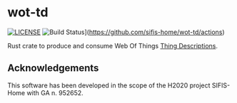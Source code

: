 # wot-td

[![LICENSE](https://img.shields.io/badge/license-MIT-blue.svg)](LICENSE)
![Build Status](https://github.com/sifis-home/wot-td/workflows/wot-td-compact/badge.svg)](https://github.com/sifis-home/wot-td/actions)


Rust crate to produce and consume Web Of Things [Thing Descriptions](https://www.w3.org/TR/wot-thing-description/).

## Acknowledgements

This software has been developed in the scope of the H2020 project SIFIS-Home with GA n. 952652.
